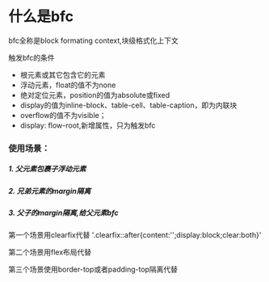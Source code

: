 # 什么是bfc

bfc全称是block formating context,块级格式化上下文

触发bfc的条件
- 根元素或其它包含它的元素
- 浮动元素，float的值不为none
- 绝对定位元素，position的值为absolute或fixed
- display的值为inline-block、table-cell、table-caption，即为内联块
- overflow的值不为visible；
- display: flow-root,新增属性，只为触发bfc


### 使用场景：
##### 1. 父元素包裹子浮动元素
##### 2. 兄弟元素的margin隔离
##### 3. 父子的margin隔离,给父元素bfc

第一个场景用clearfix代替
'.clearfix::after{content:'';display:block;clear:both}'

第二个场景用flex布局代替

第三个场景使用border-top或者padding-top隔离代替
